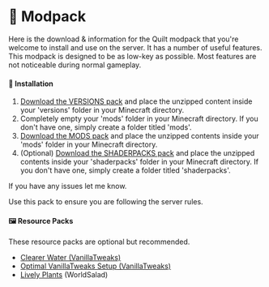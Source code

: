 # 🔋 Modpack

Here is the download & information for the Quilt modpack that you're welcome to install and use on the server. It has a number of useful features. This modpack is designed to be as low-key as possible. Most features are not noticeable during normal gameplay.

#### **🔧 Installation**

1. [Download the VERSIONS pack](https://cdn.discordapp.com/attachments/804827590388613160/1095595814795100170/chertia\_modpack\_2023-04-12\_VERSION.zip) and place the unzipped content inside your 'versions' folder in your Minecraft directory.
2. Completely empty your 'mods' folder in your Minecraft directory. If you don't have one, simply create a folder titled 'mods'.
3. [Download the MODS pack](https://cdn.discordapp.com/attachments/804827590388613160/1095595708280741948/chertia\_modpack\_2023-04-12\_MODS.zip) and place the unzipped contents inside your 'mods' folder in your Minecraft directory.
4. (Optional) [Download the SHADERPACKS pack](https://cdn.discordapp.com/attachments/804827590388613160/1084988656722382858/chertia\_modpack\_2023-03-13\_SHADERPACKS.zip) and place the unzipped contents inside your 'shaderpacks' folder in your Minecraft directory. If you don't have one, simply create a folder titled 'shaderpacks'.

If you have any issues let me know.

Use this pack to ensure you are following the server rules.

#### 🖼️ Resource Packs

These resource packs are optional but recommended.

* [Clearer Water (VanillaTweaks)](https://cdn.discordapp.com/attachments/804827590388613160/1084991696762310747/chertia\_resourcepack\_clearer\_water.zip)
* [Optimal VanillaTweaks Setup (VanillaTweaks)](https://cdn.discordapp.com/attachments/804827590388613160/1084991697081094254/chertia\_resourcepack\_vanilla\_tweaks.zip)
* [Lively Plants](https://cdn.modrinth.com/data/JIt3C14V/versions/UZv86z5s/%C2%A72LivelyPlants.zip) (WorldSalad)
